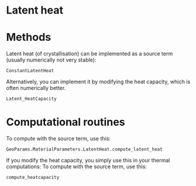 # Latent heat

# Methods
Latent heat (of crystallisation) can be implemented as a source term (usually numerically not very stable):
```@docs
ConstantLatentHeat
```
Alternatively, you can implement it by modifying the heat capacity, which is often numerically better.
```@docs
Latent_HeatCapacity
```

# Computational routines
To compute with the source term, use this:
```@docs
GeoParams.MaterialParameters.LatentHeat.compute_latent_heat
```

If you modify the heat capacity, you simply use this in your thermal computations:
To compute with the source term, use this:
```@docs
compute_heatcapacity
```
